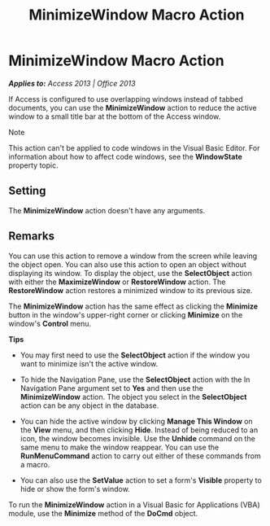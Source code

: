 ﻿---
title: MinimizeWindow Macro Action
TOCTitle: MinimizeWindow Macro Action
ms:assetid: 3a92b654-15ce-1ed1-63e0-eed927dbe26c
ms:mtpsurl: https://msdn.microsoft.com/en-us/library/Ff192648(v=office.15)
ms:contentKeyID: 48544265
ms.date: 09/18/2015
mtps_version: v=office.15
f1_keywords:
- vbaac10.chm174420
f1_categories:
- Office.Version=v15
---

# MinimizeWindow Macro Action


_**Applies to:** Access 2013 | Office 2013_

If Access is configured to use overlapping windows instead of tabbed documents, you can use the **MinimizeWindow** action to reduce the active window to a small title bar at the bottom of the Access window.


> [!NOTE]
> <P>This action can't be applied to code windows in the Visual Basic Editor. For information about how to affect code windows, see the <STRONG>WindowState</STRONG> property topic.</P>



## Setting

The **MinimizeWindow** action doesn't have any arguments.

## Remarks

You can use this action to remove a window from the screen while leaving the object open. You can also use this action to open an object without displaying its window. To display the object, use the **SelectObject** action with either the **MaximizeWindow** or **RestoreWindow** action. The **RestoreWindow** action restores a minimized window to its previous size.

The **MinimizeWindow** action has the same effect as clicking the **Minimize** button in the window's upper-right corner or clicking **Minimize** on the window's **Control** menu.

**Tips**

  - You may first need to use the **SelectObject** action if the window you want to minimize isn't the active window.

  - To hide the Navigation Pane, use the **SelectObject** action with the In Navigation Pane argument set to **Yes** and then use the **MinimizeWindow** action. The object you select in the **SelectObject** action can be any object in the database.

  - You can hide the active window by clicking **Manage This Window** on the **View** menu, and then clicking **Hide**. Instead of being reduced to an icon, the window becomes invisible. Use the **Unhide** command on the same menu to make the window reappear. You can use the **RunMenuCommand** action to carry out either of these commands from a macro.

  - You can also use the **SetValue** action to set a form's **Visible** property to hide or show the form's window.

To run the **MinimizeWindow** action in a Visual Basic for Applications (VBA) module, use the **Minimize** method of the **DoCmd** object.

